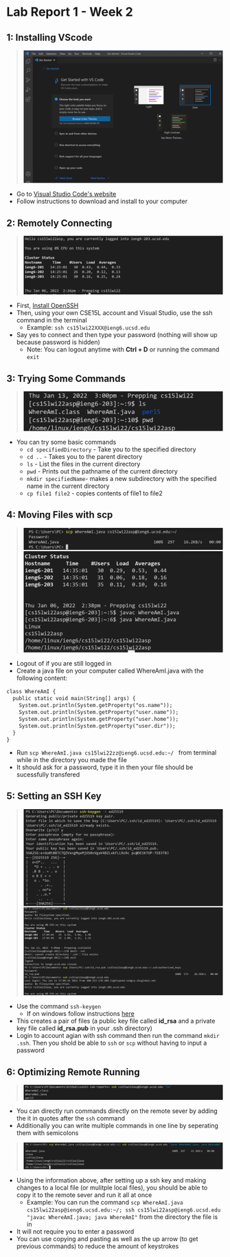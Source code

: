 Lab Report 1 - Week 2
=====================

1: Installing VScode
-----------------
> ![Image](lab1/install.png)
- Go to  [Visual Studio Code's website ](https://code.visualstudio.com)
- Follow instructions to download and install to your computer

2: Remotely Connecting
-------------------
> ![Image](lab1/remoteconnect.png)
- First, [Install OpenSSH](https://docs.microsoft.com/en-us/windows-server/administration/openssh/openssh_install_firstuse)
- Then, using your own CSE15L account and Visual Studio, use the ssh command in the terminal 
    - Example: 
    `ssh cs15lwi22XXX@ieng6.ucsd.edu`
- Say yes to connect and then type your password (nothing will show up because password is hidden)
    - Note: You can logout anytime with __Ctrl + D__ or running the command `exit`


3: Trying Some Commands
--------------------
> ![Image](lab1/commands.PNG)
- You can try some basic commands
    - `cd specifiedDirectory` - Take you to the specified directory
    - `cd ..` - Takes you to the parent directory
    - `ls` - List the files in the current directory 
    - `pwd` - Prints out the pathname of the current directory
    - `mkdir specifiedName`- makes a new subdirectory with the specified name in the current directory 
    - `cp file1 file2` - copies contents of file1 to file2

4: Moving Files with scp
---------------------
> ![Image](lab1/moving1.png)
> ![Image](lab1/moving2.png)
 - Logout of if you are still logged in
 - Create a java file on your computer called WhereAmI.java with the following content: 
```
class WhereAmI {
  public static void main(String[] args) {
    System.out.println(System.getProperty("os.name"));
    System.out.println(System.getProperty("user.name"));
    System.out.println(System.getProperty("user.home"));
    System.out.println(System.getProperty("user.dir"));
  }
}
```
- Run `scp WhereAmI.java cs15lwi22zz@ieng6.ucsd.edu:~/ ` from terminal while in the directory you made the file
- It should ask for a password, type it in then your file should be sucessfully transfered


5: Setting an SSH Key
------------------
>![Image](lab1/key1.png)
>![Image](lab1/key2.png)
- Use the command `ssh-keygen` 
    - If on windows follow instructions  [here](https://docs.microsoft.com/en-us/windows-server/administration/openssh/openssh_keymanagement#user-key-generation)
- This creates a pair of files (a public key file called __id_rsa__ and a private key file called __id_rsa.pub__ in your .ssh directory)
- Login to account agian with ssh command then run the command  `mkdir .ssh`. Then you shold be able to `ssh` or `scp` without having to input a password


6: Optimizing Remote Running
-------------------------
>![Image](lab1/op.png)

- You can directly run commands directly on the remote sever by adding the it in quotes after the `ssh` command
- Additionally you can write multiple commands in one line by seperating them with semicolons

>![Image](lab1/movingOptimized.png)

- Using the information above, after setting up a ssh key and making changes to a local file (or mulitple local files), you should be able to copy it to the remote sever and run it all at once
  - Example: You can run the command `scp WhereAmI.java cs15lwi22asp@ieng6.ucsd.edu:~/; ssh cs15lwi22asp@ieng6.ucsd.edu "javac WhereAmI.java; java WhereAmI"` from the directory the file is in 
- It will not require you to enter a password
- You can use copying and pasting as well as the up arrow (to get previous commands) to reduce the amount of keystrokes
